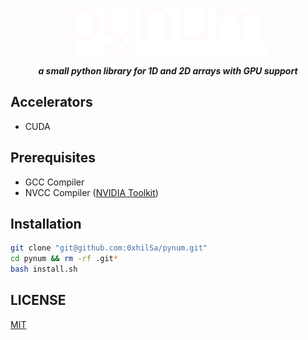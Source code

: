 <p align="center">
  <img src="./docs/pynum_light.png" alt="pynum">
</p>
<p align="center"><strong><em>a small python library for 1D and 2D arrays with GPU support</em></strong></p>

## Accelerators
- CUDA

## Prerequisites
  - GCC Compiler
  - NVCC Compiler ([NVIDIA Toolkit](https://developer.nvidia.com/cuda-downloads))

## Installation
  ```bash
  git clone "git@github.com:0xhilSa/pynum.git"
  cd pynum && rm -rf .git*
  bash install.sh
  ```

## LICENSE
[MIT](./LICENSE)
